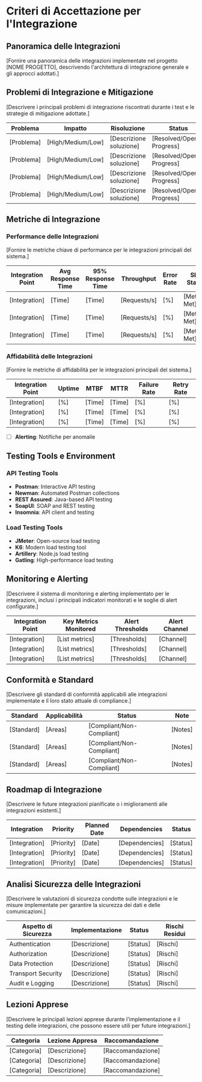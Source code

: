 # Criteri di Accettazione per l'Integrazione

## Panoramica delle Integrazioni

[Fornire una panoramica delle integrazioni implementate nel progetto [NOME PROGETTO], descrivendo l'architettura di integrazione generale e gli approcci adottati.]

## Problemi di Integrazione e Mitigazione

[Descrivere i principali problemi di integrazione riscontrati durante i test e le strategie di mitigazione adottate.]

| Problema | Impatto | Risoluzione | Status |
|---------|---------|------------|--------|
| [Problema] | [High/Medium/Low] | [Descrizione soluzione] | [Resolved/Open/In Progress] |
| [Problema] | [High/Medium/Low] | [Descrizione soluzione] | [Resolved/Open/In Progress] |
| [Problema] | [High/Medium/Low] | [Descrizione soluzione] | [Resolved/Open/In Progress] |
| [Problema] | [High/Medium/Low] | [Descrizione soluzione] | [Resolved/Open/In Progress] |

## Metriche di Integrazione

### Performance delle Integrazioni

[Fornire le metriche chiave di performance per le integrazioni principali del sistema.]

| Integration Point | Avg Response Time | 95% Response Time | Throughput | Error Rate | SLA Status |
|------------------|------------------|-------------------|-----------|-----------|-----------|
| [Integration] | [Time] | [Time] | [Requests/s] | [%] | [Met/Not Met] |
| [Integration] | [Time] | [Time] | [Requests/s] | [%] | [Met/Not Met] |
| [Integration] | [Time] | [Time] | [Requests/s] | [%] | [Met/Not Met] |

### Affidabilità delle Integrazioni

[Fornire le metriche di affidabilità per le integrazioni principali del sistema.]

| Integration Point | Uptime | MTBF | MTTR | Failure Rate | Retry Rate |
|------------------|--------|------|------|-------------|-----------|
| [Integration] | [%] | [Time] | [Time] | [%] | [%] |
| [Integration] | [%] | [Time] | [Time] | [%] | [%] |
| [Integration] | [%] | [Time] | [Time] | [%] | [%] |
- [ ] **Alerting**: Notifiche per anomalie

## Testing Tools e Environment

### API Testing Tools

- **Postman**: Interactive API testing
- **Newman**: Automated Postman collections
- **REST Assured**: Java-based API testing
- **SoapUI**: SOAP and REST testing
- **Insomnia**: API client and testing

### Load Testing Tools

- **JMeter**: Open-source load testing
- **K6**: Modern load testing tool
- **Artillery**: Node.js load testing
- **Gatling**: High-performance load testing

## Monitoring e Alerting

[Descrivere il sistema di monitoring e alerting implementato per le integrazioni, inclusi i principali indicatori monitorati e le soglie di alert configurate.]

| Integration Point | Key Metrics Monitored | Alert Thresholds | Alert Channel |
|------------------|----------------------|-----------------|---------------|
| [Integration] | [List metrics] | [Thresholds] | [Channel] |
| [Integration] | [List metrics] | [Thresholds] | [Channel] |
| [Integration] | [List metrics] | [Thresholds] | [Channel] |

## Conformità e Standard

[Descrivere gli standard di conformità applicabili alle integrazioni implementate e il loro stato attuale di compliance.]

| Standard | Applicabilità | Status | Note |
|---------|--------------|--------|------|
| [Standard] | [Areas] | [Compliant/Non-Compliant] | [Notes] |
| [Standard] | [Areas] | [Compliant/Non-Compliant] | [Notes] |
| [Standard] | [Areas] | [Compliant/Non-Compliant] | [Notes] |

## Roadmap di Integrazione

[Descrivere le future integrazioni pianificate o i miglioramenti alle integrazioni esistenti.]

| Integration | Priority | Planned Date | Dependencies | Status |
|------------|----------|-------------|-------------|--------|
| [Integration] | [Priority] | [Date] | [Dependencies] | [Status] |
| [Integration] | [Priority] | [Date] | [Dependencies] | [Status] |
| [Integration] | [Priority] | [Date] | [Dependencies] | [Status] |

## Analisi Sicurezza delle Integrazioni

[Descrivere le valutazioni di sicurezza condotte sulle integrazioni e le misure implementate per garantire la sicurezza dei dati e delle comunicazioni.]

| Aspetto di Sicurezza | Implementazione | Status | Rischi Residui |
|--------------------|----------------|--------|---------------|
| Authentication | [Descrizione] | [Status] | [Rischi] |
| Authorization | [Descrizione] | [Status] | [Rischi] |
| Data Protection | [Descrizione] | [Status] | [Rischi] |
| Transport Security | [Descrizione] | [Status] | [Rischi] |
| Audit e Logging | [Descrizione] | [Status] | [Rischi] |

## Lezioni Apprese

[Descrivere le principali lezioni apprese durante l'implementazione e il testing delle integrazioni, che possono essere utili per future integrazioni.]

| Categoria | Lezione Appresa | Raccomandazione |
|----------|----------------|----------------|
| [Categoria] | [Descrizione] | [Raccomandazione] |
| [Categoria] | [Descrizione] | [Raccomandazione] |
| [Categoria] | [Descrizione] | [Raccomandazione] |
